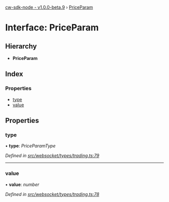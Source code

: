 [cw-sdk-node - v1.0.0-beta.9](../README.md) › [PriceParam](priceparam.md)

# Interface: PriceParam

## Hierarchy

* **PriceParam**

## Index

### Properties

* [type](priceparam.md#type)
* [value](priceparam.md#value)

## Properties

###  type

• **type**: *PriceParamType*

*Defined in [src/websocket/types/trading.ts:79](https://github.com/cryptowatch/cw-sdk-node/blob/master/src/websocket/types/trading.ts#L79)*

___

###  value

• **value**: *number*

*Defined in [src/websocket/types/trading.ts:78](https://github.com/cryptowatch/cw-sdk-node/blob/master/src/websocket/types/trading.ts#L78)*
